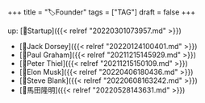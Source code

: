 +++
title = "🏷Founder"
tags = ["TAG"]
draft = false
+++

up: [📂Startup]({{< relref "20220301073957.md" >}})

-   [👨Jack Dorsey]({{< relref "20220124100401.md" >}})
-   [👨Paul Graham]({{< relref "20211215145929.md" >}})
-   [👨Peter Thiel]({{< relref "20211215150109.md" >}})
-   [👨Elon Musk]({{< relref "20220406180436.md" >}})
-   [👨Steve Blank]({{< relref "20220608163242.md" >}})
-   [👨馬田隆明]({{< relref "20220528143631.md" >}})
